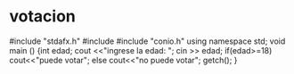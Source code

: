 # votacion
#include "stdafx.h"
#include <iostream>
#include "conio.h"
using namespace std;
void main () 
{int edad;
 cout <<"ingrese la edad: ";
 cin >> edad;
 if(edad>=18)
	 cout<<"puede votar";
 else 
	 cout<<"no puede votar";
 getch();
}
